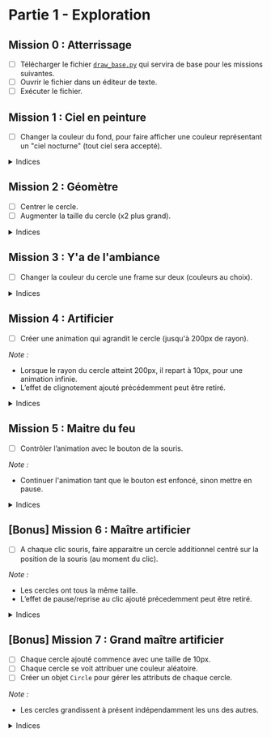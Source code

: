 # Partie 1 - Exploration

## Mission 0 : Atterrissage
- [ ] Télécharger le fichier [`draw_base.py`](draw_base.py) qui servira de base pour les missions suivantes.
- [ ] Ouvrir le fichier dans un éditeur de texte.
- [ ] Exécuter le fichier.

## Mission 1 : Ciel en peinture
- [ ] Changer la couleur du fond, pour faire afficher une couleur représentant un "ciel nocturne" (tout ciel sera accepté).

<details>
<summary>Indices</summary>

Pour remplir une surface d'une couleur, on utilise sa méthode `fill()`.  
Elle prend en paramètre un tuple de 3 valeurs numériques (R, G, B), pour **(Red, Green, Blue)**, correspondant aux composantes de la couleur souhaitée.

Exemples:
- `(0, 0, 0)` correspond au noir. 
- `(255, 255, 255)` au blanc. 
- `(255, 0, 0)` au rouge.
- `(128, 0, 128)` au violet.
</details>

## Mission 2 : Géomètre
- [ ] Centrer le cercle.
- [ ] Augmenter la taille du cercle (x2 plus grand).

<details>
<summary>Indices</summary>

`draw.circle` a 2 paramètres qui nous intéressent :
- `center`: permet de définir la position du centre du cercle. Il correspond un tuple (x, y) définissant ses coordonnées.
- `radius`: permet de définir le rayon du cercle en pixel.
</details>

## Mission 3 : Y'a de l'ambiance
- [ ] Changer la couleur du cercle une frame sur deux (couleurs au choix).

<details>
<summary>Indices</summary>

- Une frame sur deux, c'est une itération de la boucle principale sur deux.
- Vous pouvez créer une variable qui vous aidera pour la condition du choix de la couleur.
- Pensez à mettre également dans la boucle la ligne de code qui met à jour l'affichage écran (`display.flip()`).
</details>


## Mission 4 : Artificier
- [ ] Créer une animation qui agrandit le cercle (jusqu'à 200px de rayon).

_Note :_
- Lorsque le rayon du cercle atteint 200px, il repart à 10px, pour une animation infinie.
- L’effet de clignotement ajouté précédemment peut être retiré.

<details>
<summary>Indices</summary>

- Faire une animation, c'est augmenter un tout petit peu la taille du cercle à chaque itération de la boucle principale.
- Pensez à mettre dans la boucle la ligne de code qui remplit l'arrière-plan (`screen.fill(...)`).
- Vérifier à chaque itération que le cercle n'a pas atteint sa taille maximale.
</details>

## Mission 5 : Maitre du feu
- [ ] Contrôler l’animation avec le bouton de la souris.

_Note :_
- Continuer l'animation tant que le bouton est enfoncé, sinon mettre en pause. 

<details>
<summary>Indices</summary>

- `pygame.MOUSEBUTTONDOWN` est le type d'événement produit lorsque le bouton de la souris est **enfoncé**.
- `pygame.MOUSEBUTTONUP` est le type d'événement produit lorsque le bouton de la souris est **relâché**.
</details>

## [Bonus] Mission 6 : Maître artificier
- [ ] A chaque clic souris, faire apparaitre un cercle additionnel centré sur la position de la souris (au moment du clic).

_Note :_
- Les cercles ont tous la même taille.
- L’effet de pause/reprise au clic ajouté précedemment peut être retiré.

<details>
<summary>Indices</summary>
  
- `pygame.mouse.get_pos()` retourne la position de la souris.
- l’utilisation d’une liste pour stocker la position des cercles est probablement bienvenue.
</details>

## [Bonus] Mission 7 : Grand maître artificier
- [ ] Chaque cercle ajouté commence avec une taille de 10px.
- [ ] Chaque cercle se voit attribuer une couleur aléatoire.
- [ ] Créer un objet `Circle` pour gérer les attributs de chaque cercle.

_Note :_
- Les cercles grandissent à présent indépendamment les uns des autres.

<details>
<summary>Indices</summary>

- Obtenir une couleur aléatoire revient à générer aléatoirement les 3 composantes RGB qui la constitue.
- Les attributs uniques à chaque cercle sont : sa taille, sa position et sa couleur. Quels attributs ont une valeur "par défaut" et lesquels non ?
- Ajouter une méthode `grow` à la classe `Circle` permet de simplifier la gestion des tailles.  
</details>
